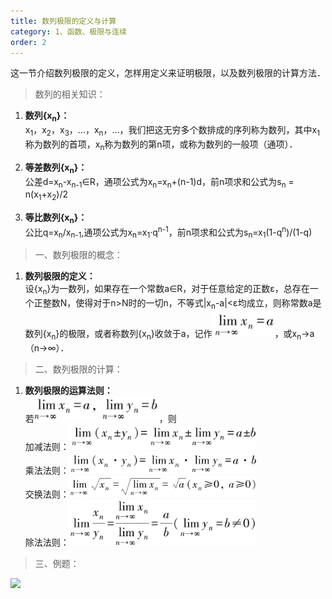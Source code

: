 ```yaml
---
title: 数列极限的定义与计算
category: 1、函数、极限与连续
order: 2
---
```


这一节介绍数列极限的定义，怎样用定义来证明极限，以及数列极限的计算方法．

> 数列的相关知识：

1. **数列{x<sub>n</sub>}：**<br/>
    x<sub>1</sub>，x<sub>2</sub>，x<sub>3</sub>，…，x<sub>n</sub>，…，我们把这无穷多个数排成的序列称为数列，其中x<sub>1</sub>称为数列的首项，x<sub>n</sub>称为数列的第n项，或称为数列的一般项（通项）．

2. **等差数列{x<sub>n</sub>}：**<br/>
    公差d=x<sub>n</sub>-x<sub>n-1</sub>∈R，通项公式为x<sub>n</sub>=x<sub>n</sub>+(n-1)d，前n项求和公式为s<sub>n</sub> = n(x<sub>1</sub>+x<sub>2</sub>)/2

3. **等比数列{x<sub>n</sub>}：**<br/>
	公比q=x<sub>n</sub>/x<sub>n-1</sub>,通项公式为x<sub>n</sub>=x<sub>1</sub>·q<sup>n-1</sup>，前n项求和公式为s<sub>n</sub>=x<sub>1</sub>(1-q<sup>n</sup>)/(1-q)

> 一、数列极限的概念：

1. **数列极限的定义：**<br/>
    设{x<sub>n</sub>}为一数列，如果存在一个常数a∈R，对于任意给定的正数ε，总存在一个正整数N，使得对于n>N时的一切n，不等式|x<sub>n</sub>-a|<ε均成立，则称常数a是数列{x<sub>n</sub>}的极限，或者称数列{x<sub>n</sub>}收敛于a，记作<img src='../../images/数列极限的定义.png' width=100 />，或x<sub>n</sub>→a（n→∞）．

> 二、数列极限的计算：

1. **数列极限的运算法则：**<br/>
	若<img src='../../images/数列极限的运算法则1.png' width=200 />，则<br/>
	加减法则：<img src='../../images/数列极限的运算法则2.png' width=300 /><br/>
	乘法法则：<img src='../../images/数列极限的运算法则3.png' width=300 /><br/>
	交换法则：<img src='../../images/数列极限的运算法则4.png' width=300 /><br/>
	除法法则：<img src='../../images/数列极限的运算法则5.png' width=300 /><br/>

> 三、例题：



![](//placehold.it/800x600)
